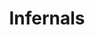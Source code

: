 ---
banner: /static/Infernals.png
banner_y: 0.26
continent: Demons
date created: Tuesday, December 12th 2023, 6:45:11 pm
date modified: Saturday, February 15th 2025, 12:14:35 am
eleventyNavigation:
  key: Infernals
  parent: Demons
herocolor0: 9
herocolor1: 11
herocolor2: 19
layout: base.njk
parentpath: src/garden\🌐Worldbuilding\Nether Plane\Demons/Demons.md
path: /garden%5C%F0%9F%8C%90Worldbuilding%5CNether%20Plane%5CDemons%5CFactions/Infernals/
plane: Nether Plane
title: Infernals
---